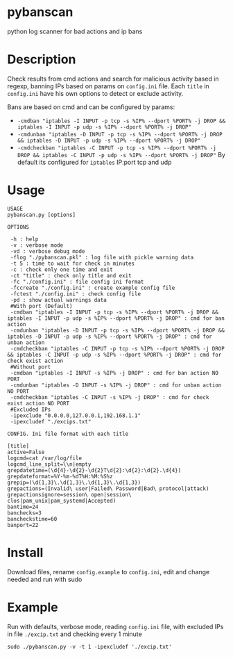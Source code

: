 # pybanscan
python log scanner for bad actions and ip bans

# Description

Check results from cmd actions and search for malicious activity based in regexp, banning IPs based on params on `config.ini` file.
Each `title` in `config.ini` have his own options to detect or exclude activity.

Bans are based on cmd and can be configured by params:
- `-cmdban "iptables -I INPUT -p tcp -s %IP% --dport %PORT% -j DROP && iptables -I INPUT -p udp -s %IP% --dport %PORT% -j DROP"`
- `-cmdunban "iptables -D INPUT -p tcp -s %IP% --dport %PORT% -j DROP && iptables -D INPUT -p udp -s %IP% --dport %PORT% -j DROP"`
- `-cmdcheckban "iptables -C INPUT -p tcp -s %IP% --dport %PORT% -j DROP && iptables -C INPUT -p udp -s %IP% --dport %PORT% -j DROP"`
By default its configured for `iptables` IP:port tcp and udp

# Usage

```
USAGE
pybanscan.py [options]

OPTIONS

 -h : help
 -v : verbose mode
 -vd : verbose debug mode
 -flog "./pybanscan.pkl" : log file with pickle warning data
 -t 5 : time to wait for check in minutes
 -c : check only one time and exit
 -ct "title" : check only title and exit
 -fc "./config.ini" : file config ini format
 -fccreate "./config.ini" : create example config file
 -fctest "./config.ini" : check config file
 -pd : show actual warnings data
 #With port (Default)
 -cmdban "iptables -I INPUT -p tcp -s %IP% --dport %PORT% -j DROP && iptables -I INPUT -p udp -s %IP% --dport %PORT% -j DROP" : cmd for ban action
 -cmdunban "iptables -D INPUT -p tcp -s %IP% --dport %PORT% -j DROP && iptables -D INPUT -p udp -s %IP% --dport %PORT% -j DROP" : cmd for unban action
 -cmdcheckban "iptables -C INPUT -p tcp -s %IP% --dport %PORT% -j DROP && iptables -C INPUT -p udp -s %IP% --dport %PORT% -j DROP" : cmd for check exist action
 #Without port
 -cmdban "iptables -I INPUT -s %IP% -j DROP" : cmd for ban action NO PORT
 -cmdunban "iptables -D INPUT -s %IP% -j DROP" : cmd for unban action NO PORT
 -cmdcheckban "iptables -C INPUT -s %IP% -j DROP" : cmd for check exist action NO PORT
 #Excluded IPs
 -ipexclude "0.0.0.0,127.0.0.1,192.168.1.1"
 -ipexcludef "./excips.txt"

CONFIG. Ini file format with each title

[title]
active=False
logcmd=cat /var/log/file
logcmd_line_split=\\n|empty
grepdatetime=(\d{4}-\d{2}-\d{2}T\d{2}:\d{2}:\d{2}.\d{4})
grepdateformat=%Y-%m-%dT%H:%M:%S%z
grepip=(\d{1,3}\.\d{1,3}\.\d{1,3}\.\d{1,3})
grepactions=(Invalid\ user|Failed\ Password|Bad\ protocol|attack)
grepactionsignore=session\ open|session\ clos|pam_unix|pam_systemd|Accepted)
bantime=24
banchecks=3
bancheckstime=60
banport=22
```

# Install

Download files, rename `config.example` to `config.ini`, edit and change needed and run with sudo

# Example

Run with defaults, verbose mode, reading `config.ini` file, with excluded IPs in file `./excip.txt` and checking every 1 minute
```
sudo ./pybanscan.py -v -t 1 -ipexcludef './excip.txt'
```
